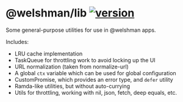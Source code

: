 # @welshman/lib [![version](https://badgen.net/npm/v/@welshman/lib)](https://npmjs.com/package/@welshman/lib)

Some general-purpose utilities for use in @welshman apps.

Includes:

- LRU cache implementation
- TaskQueue for throttling work to avoid locking up the UI
- URL normalization (taken from normalize-url)
- A global `ctx` variable which can be used for global configuration
- CustomPromise, which provides an error type, and `defer` utility
- Ramda-like utilities, but without auto-currying
- Utils for throttling, working with nil, json, fetch, deep equals, etc.
